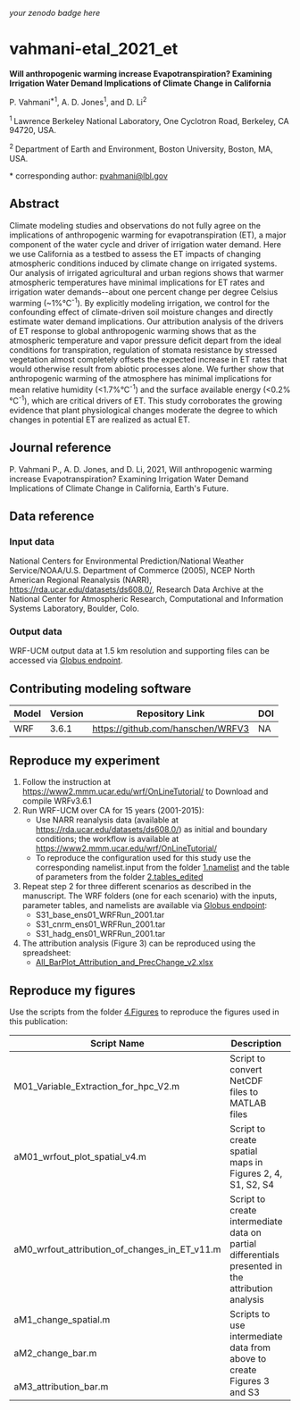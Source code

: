 _your zenodo badge here_

# vahmani-etal_2021_et

**Will anthropogenic warming increase Evapotranspiration? Examining Irrigation Water Demand Implications of Climate Change in California**

P. Vahmani<sup>\*1</sup>, A. D. Jones<sup>1</sup>, and D. Li<sup>2</sup>

<sup>1 </sup> Lawrence Berkeley National Laboratory, One Cyclotron Road, Berkeley, CA 94720, USA.

<sup>2 </sup> Department of Earth and Environment, Boston University, Boston, MA, USA.

\* corresponding author: pvahmani@lbl.gov

## Abstract
Climate modeling studies and observations do not fully agree on the implications of anthropogenic warming for evapotranspiration (ET), a major component of the water cycle and driver of irrigation water demand. Here we use California as a testbed to assess the ET impacts of changing atmospheric conditions induced by climate change on irrigated systems. Our analysis of irrigated agricultural and urban regions shows that warmer atmospheric temperatures have minimal implications for ET rates and irrigation water demands--about one percent change per degree Celsius warming (~1%°C<sup>-1</sup>). By explicitly modeling irrigation, we control for the confounding effect of climate-driven soil moisture changes and directly estimate water demand implications. Our attribution analysis of the drivers of ET response to global anthropogenic warming shows that as the atmospheric temperature and vapor pressure deficit depart from the ideal conditions for transpiration, regulation of stomata resistance by stressed vegetation almost completely offsets the expected increase in ET rates that would otherwise result from abiotic processes alone. We further show that anthropogenic warming of the atmosphere has minimal implications for mean relative humidity (<1.7%°C<sup>-1</sup>) and the surface available energy (<0.2%°C<sup>-1</sup>), which are critical drivers of ET. This study corroborates the growing evidence that plant physiological changes moderate the degree to which changes in potential ET are realized as actual ET.

## Journal reference
P. Vahmani P., A. D. Jones, and D. Li, 2021, Will anthropogenic warming increase Evapotranspiration? Examining Irrigation Water Demand Implications of Climate Change in California, Earth's Future.

## Data reference

### Input data
National Centers for Environmental Prediction/National Weather Service/NOAA/U.S. Department of Commerce (2005), NCEP North American Regional Reanalysis (NARR), https://rda.ucar.edu/datasets/ds608.0/, Research Data Archive at the National Center for Atmospheric Research, Computational and Information Systems Laboratory, Boulder, Colo.

### Output data
WRF-UCM output data at 1.5 km resolution and supporting files can be accessed via [Globus endpoint](https://app.globus.org/file-manager?origin_id=86d8b02e-5948-11ec-b2c1-1b99bfd4976a&origin_path=%2F).

## Contributing modeling software
| Model | Version | Repository Link | DOI |
|-------|---------|-----------------|-----|
| WRF | 3.6.1 | https://github.com/hanschen/WRFV3 | NA |

## Reproduce my experiment
1. Follow the instruction at https://www2.mmm.ucar.edu/wrf/OnLineTutorial/ to Download and compile WRFv3.6.1
2. Run WRF-UCM over CA for 15 years (2001-2015):
    - Use NARR reanalysis data (available at https://rda.ucar.edu/datasets/ds608.0/) as initial and boundary conditions; the workflow is available at https://www2.mmm.ucar.edu/wrf/OnLineTutorial/
    - To reproduce the configuration used for this study use the corresponding namelist.input from the folder [1.namelist](1.namelist/) and the table of parameters from the folder [2.tables_edited](2.tables_edited/)
3. Repeat step 2 for three different scenarios as described in the manuscript. The WRF folders (one for each scenario) with the inputs, parameter tables, and namelists are available via [Globus endpoint](https://app.globus.org/file-manager?origin_id=86d8b02e-5948-11ec-b2c1-1b99bfd4976a&origin_path=%2F):
    - S31_base_ens01_WRFRun_2001.tar
    - S31_cnrm_ens01_WRFRun_2001.tar
    - S31_hadg_ens01_WRFRun_2001.tar
4. The attribution analysis (Figure 3) can be reproduced using the spreadsheet:
    - [All_BarPlot_Attribution_and_PrecChange_v2.xlsx](All_BarPlot_Attribution_and_PrecChange_v2.xlsx)

## Reproduce my figures
Use the scripts from the folder [4.Figures](4.Figures/) to reproduce the figures used in this publication:

| Script Name | Description | How to Run |
| --- | --- | --- |
| M01_Variable_Extraction_for_hpc_V2.m | Script to convert NetCDF files to MATLAB files | `matlab -nodisplay -nosplash -nodesktop -r "run('M01_Variable_Extraction_for_hpc_V2.m');exit;"` |
| aM01_wrfout_plot_spatial_v4.m | Script to create spatial maps in Figures 2, 4, S1, S2, S4 | `matlab -nodisplay -nosplash -nodesktop -r "run(‘aM01_wrfout_plot_spatial_v4.m');exit;"` |
| aM0_wrfout_attribution_of_changes_in_ET_v11.m | Script to create intermediate data on partial differentials presented in the attribution analysis | `matlab -nodisplay -nosplash -nodesktop -r "run('aM0_wrfout_attribution_of_changes_in_ET_v11.m');exit;"` |
| aM1_change_spatial.m<br><br><br>aM2_change_bar.m<br><br><br>aM3_attribution_bar.m | Scripts to use intermediate data from above to create Figures 3 and S3 | `matlab -nodisplay -nosplash -nodesktop -r "run(aM1_change_spatial.m');exit;"`<br><br>`matlab -nodisplay -nosplash -nodesktop -r "run(aM1_change_bar.m');exit;"`<br><br>`matlab -nodisplay -nosplash -nodesktop -r "run(aM1_attricution_bar.m');exit;"` |

